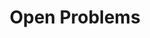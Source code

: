 ---
layout: category
title: "Open Problems"
group: broader-issues
category: open-problems
permalink: /broader-issues/open-problems
sidebar:
  nav: "side-nav"
---